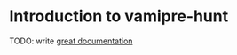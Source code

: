 # Introduction to vamipre-hunt

TODO: write [great documentation](http://jacobian.org/writing/what-to-write/)
